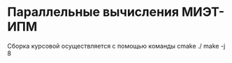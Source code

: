 # Параллельные вычисления МИЭТ-ИПМ

Сборка курсовой осуществляется с помощью команды cmake ./ make -j 8

